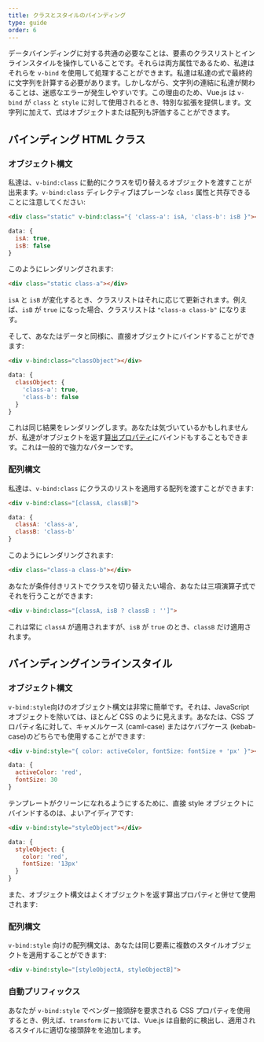 ```yaml
---
title: クラスとスタイルのバインディング
type: guide
order: 6
---
```


データバインディングに対する共通の必要なことは、要素のクラスリストとインラインスタイルを操作していることです。それらは両方属性であるため、私達はそれらを `v-bind` を使用して処理することができます。私達は私達の式で最終的に文字列を計算する必要があります。しかしながら、文字列の連結に私達が関わることは、迷惑なエラーが発生しやすいです。この理由のため、Vue.js は `v-bind` が `class` と `style` に対して使用されるとき、特別な拡張を提供します。文字列に加えて、式はオブジェクトまたは配列も評価することができます。

## バインディング HTML クラス

### オブジェクト構文

私達は、`v-bind:class` に動的にクラスを切り替えるオブジェクトを渡すことが出来ます。`v-bind:class` ディレクティブはプレーンな `class` 属性と共存できることに注意してください:

``` html
<div class="static" v-bind:class="{ 'class-a': isA, 'class-b': isB }"></div>
```
``` js
data: {
  isA: true,
  isB: false
}
```

このようにレンダリングされます:

``` html
<div class="static class-a"></div>
```

`isA` と `isB` が変化するとき、クラスリストはそれに応じて更新されます。例えば、`isB` が `true` になった場合、クラスリストは `"class-a class-b"` になります。

そして、あなたはデータと同様に、直接オブジェクトにバインドすることができます:

``` html
<div v-bind:class="classObject"></div>
```
``` js
data: {
  classObject: {
    'class-a': true,
    'class-b': false
  }
}
```

これは同じ結果をレンダリングします。あなたは気づいているかもしれませんが、私達がオブジェクトを返す[算出プロパティ](computed.html)にバインドもすることもできます。これは一般的で強力なパターンです。

### 配列構文

私達は、`v-bind:class` にクラスのリストを適用する配列を渡すことができます:

``` html
<div v-bind:class="[classA, classB]">
```
``` js
data: {
  classA: 'class-a',
  classB: 'class-b'
}
```

このようにレンダリングされます:

``` html
<div class="class-a class-b"></div>
```

あなたが条件付きリストでクラスを切り替えたい場合、あなたは三項演算子式でそれを行うことができます:

``` html
<div v-bind:class="[classA, isB ? classB : '']">
```

これは常に `classA` が適用されますが、`isB` が `true` のとき、`classB` だけ適用されます。

## バインディングインラインスタイル

### オブジェクト構文

`v-bind:style`向けのオブジェクト構文は非常に簡単です。それは、JavaScript オブジェクトを除いては、ほとんど CSS のように見えます。あなたは、CSS プロパティ名に対して、キャメルケース (caml-case) またはケバブケース (kebab-case)のどちらでも使用することができます:

``` html
<div v-bind:style="{ color: activeColor, fontSize: fontSize + 'px' }"></div>
```
``` js
data: {
  activeColor: 'red',
  fontSize: 30
}
```

テンプレートがクリーンになれるようにするために、直接 style オブジェクトにバインドするのは、よいアイディアです:

``` html
<div v-bind:style="styleObject"></div>
```
``` js
data: {
  styleObject: {
    color: 'red',
    fontSize: '13px'
  }
}
```

また、オブジェクト構文はよくオブジェクトを返す算出プロパティと併せて使用されます:

### 配列構文

`v-bind:style` 向けの配列構文は、あなたは同じ要素に複数のスタイルオブジェクトを適用することができます:

``` html
<div v-bind:style="[styleObjectA, styleObjectB]">
```

### 自動プリフィックス

あなたが `v-bind:style` でベンダー接頭辞を要求される CSS プロパティを使用するとき、例えば、`transform` においては、Vue.js は自動的に検出し、適用されるスタイルに適切な接頭辞をを追加します。
